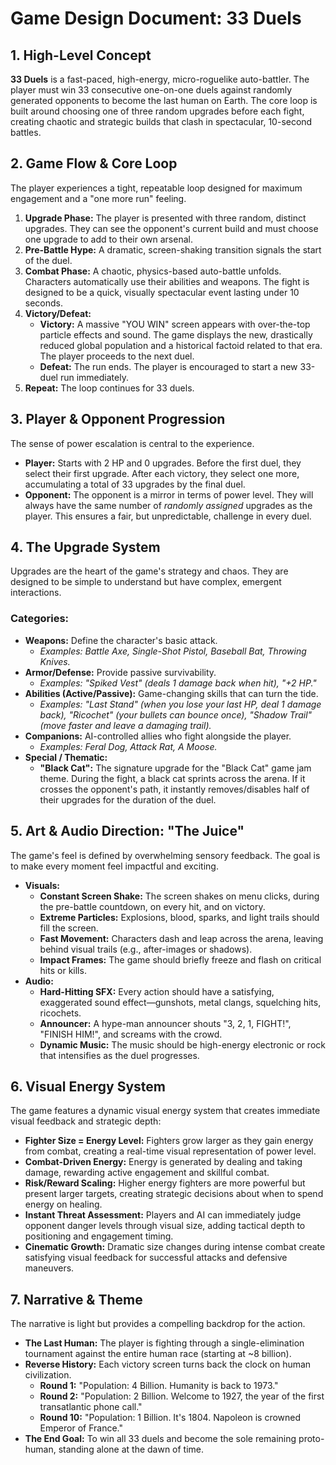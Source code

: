 # Game Design Document: 33 Duels

## 1. High-Level Concept

**33 Duels** is a fast-paced, high-energy, micro-roguelike auto-battler. The player must win 33 consecutive one-on-one duels against randomly generated opponents to become the last human on Earth. The core loop is built around choosing one of three random upgrades before each fight, creating chaotic and strategic builds that clash in spectacular, 10-second battles.

## 2. Game Flow & Core Loop

The player experiences a tight, repeatable loop designed for maximum engagement and a "one more run" feeling.

1. **Upgrade Phase:** The player is presented with three random, distinct upgrades. They can see the opponent's current build and must choose one upgrade to add to their own arsenal.  
2. **Pre-Battle Hype:** A dramatic, screen-shaking transition signals the start of the duel.  
3. **Combat Phase:** A chaotic, physics-based auto-battle unfolds. Characters automatically use their abilities and weapons. The fight is designed to be a quick, visually spectacular event lasting under 10 seconds.  
4. **Victory/Defeat:**  
   * **Victory:** A massive "YOU WIN" screen appears with over-the-top particle effects and sound. The game displays the new, drastically reduced global population and a historical factoid related to that era. The player proceeds to the next duel.  
   * **Defeat:** The run ends. The player is encouraged to start a new 33-duel run immediately.  
5. **Repeat:** The loop continues for 33 duels.

## 3. Player & Opponent Progression

The sense of power escalation is central to the experience.

* **Player:** Starts with 2 HP and 0 upgrades. Before the first duel, they select their first upgrade. After each victory, they select one more, accumulating a total of 33 upgrades by the final duel.  
* **Opponent:** The opponent is a mirror in terms of power level. They will always have the same number of *randomly assigned* upgrades as the player. This ensures a fair, but unpredictable, challenge in every duel.

## 4. The Upgrade System

Upgrades are the heart of the game's strategy and chaos. They are designed to be simple to understand but have complex, emergent interactions.

### Categories:

* **Weapons:** Define the character's basic attack.  
  * *Examples: Battle Axe, Single-Shot Pistol, Baseball Bat, Throwing Knives.*  
* **Armor/Defense:** Provide passive survivability.  
  * *Examples: "Spiked Vest" (deals 1 damage back when hit), "+2 HP."*  
* **Abilities (Active/Passive):** Game-changing skills that can turn the tide.  
  * *Examples: "Last Stand" (when you lose your last HP, deal 1 damage back), "Ricochet" (your bullets can bounce once), "Shadow Trail" (move faster and leave a damaging trail).*  
* **Companions:** AI-controlled allies who fight alongside the player.  
  * *Examples: Feral Dog, Attack Rat, A Moose.*  
* **Special / Thematic:**  
  * **"Black Cat":** The signature upgrade for the "Black Cat" game jam theme. During the fight, a black cat sprints across the arena. If it crosses the opponent's path, it instantly removes/disables half of their upgrades for the duration of the duel.

## 5. Art & Audio Direction: "The Juice"

The game's feel is defined by overwhelming sensory feedback. The goal is to make every moment feel impactful and exciting.

* **Visuals:**  
  * **Constant Screen Shake:** The screen shakes on menu clicks, during the pre-battle countdown, on every hit, and on victory.  
  * **Extreme Particles:** Explosions, blood, sparks, and light trails should fill the screen.  
  * **Fast Movement:** Characters dash and leap across the arena, leaving behind visual trails (e.g., after-images or shadows).  
  * **Impact Frames:** The game should briefly freeze and flash on critical hits or kills.  
* **Audio:**  
  * **Hard-Hitting SFX:** Every action should have a satisfying, exaggerated sound effect—gunshots, metal clangs, squelching hits, ricochets.  
  * **Announcer:** A hype-man announcer shouts "3, 2, 1, FIGHT\!", "FINISH HIM\!", and screams with the crowd.  
  * **Dynamic Music:** The music should be high-energy electronic or rock that intensifies as the duel progresses.

## 6. Visual Energy System

The game features a dynamic visual energy system that creates immediate visual feedback and strategic depth:

* **Fighter Size = Energy Level:** Fighters grow larger as they gain energy from combat, creating a real-time visual representation of power level.
* **Combat-Driven Energy:** Energy is generated by dealing and taking damage, rewarding active engagement and skillful combat.
* **Risk/Reward Scaling:** Higher energy fighters are more powerful but present larger targets, creating strategic decisions about when to spend energy on healing.
* **Instant Threat Assessment:** Players and AI can immediately judge opponent danger levels through visual size, adding tactical depth to positioning and engagement timing.
* **Cinematic Growth:** Dramatic size changes during intense combat create satisfying visual feedback for successful attacks and defensive maneuvers.

## 7. Narrative & Theme

The narrative is light but provides a compelling backdrop for the action.

* **The Last Human:** The player is fighting through a single-elimination tournament against the entire human race (starting at \~8 billion).  
* **Reverse History:** Each victory screen turns back the clock on human civilization.  
  * **Round 1:** "Population: 4 Billion. Humanity is back to 1973."  
  * **Round 2:** "Population: 2 Billion. Welcome to 1927, the year of the first transatlantic phone call."  
  * **Round 10:** "Population: 1 Billion. It's 1804\. Napoleon is crowned Emperor of France."  
* **The End Goal:** To win all 33 duels and become the sole remaining proto-human, standing alone at the dawn of time.
